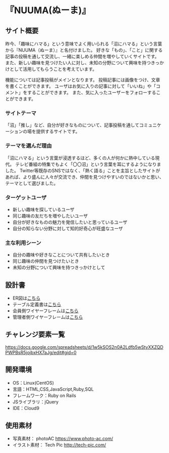 # 『NUUMA(ぬーま)』

## サイト概要
昨今、「趣味にハマる」という意味でよく用いられる「沼にハマる」という言葉から『NUUMA（ぬーま）』と名付けました。
好きな「もの」、「こと」に関する記事の投稿を通して交流し、一緒に楽しめる仲間を増やしていくサイトです。
また、新しい趣味を見つけたい人に対し、未知の分野について興味を持つきっかけとして活用してもらうことを考えています。

機能については記事投稿がメインとなります。
投稿記事には画像をつけ、文章を書くことができます。
ユーザはお気に入りの記事に対して「いいね」や「コメント」をすることができます。
また、気に入ったユーザーをフォローすることができます。

### サイトテーマ
「沼」「推し」など、自分が好きなものについて、記事投稿を通してコミュニケーションの場を提供するサイトです。

### テーマを選んだ理由
「沼にハマる」という言葉が浸透するほど、多くの人が何かに熱中している現代。
テレビ番組の特集でもよく「〇〇沼」という言葉を耳にするようになりました。
Twitter等既存のSNSではなく、「熱く語る」ことを主旨としたサイトがあれば、より盛んに人々が交流でき、仲間を見つけやすいのではないかと思い、テーマとして選びました。

### ターゲットユーザ
- 新しい趣味を探しているユーザ
- 同じ趣味の友だちを増やしたいユーザ
- 自分が好きなものの魅力を発信したいと思っているユーザ
- 自分の知らない分野に対して知的好奇心が旺盛なユーザ

### 主な利用シーン
- 自分の趣味や好きなことについて共有したいとき
- 同じ趣味の仲間を見つけたいとき
- 未知の分野について興味を持つきっかけとして

## 設計書
- ER図は[こちら](https://app.diagrams.net/#G11R7E4h1vChRv6zy5JNYo5h-DVha9QPq7)
- テーブル定義書は[こちら](https://docs.google.com/spreadsheets/d/1l_PbNgRn1JnpWmF2O3HykBBZ7ShYWhcnGs0VxLwCl3U/edit#gid=1373217982)
- 会員側ワイヤーフレームは[こちら](https://app.diagrams.net/#G1BbzqrYdGwWd2k7lp1QgqWdKV_QycIq4R)
- 管理者側ワイヤーフレームは[こちら](https://app.diagrams.net/#G1BrLlPzr4Jk8FzswIUWFgDlpph5BOtb3S)

## チャレンジ要素一覧
<https://docs.google.com/spreadsheets/d/1w5kSOS2n0A2Ldfb5wStyXXZQDPWPBsR5jojbxHX7aJg/edit#gid=0>

## 開発環境
- OS：Linux(CentOS)
- 言語：HTML,CSS,JavaScript,Ruby,SQL
- フレームワーク：Ruby on Rails
- JSライブラリ：jQuery
- IDE：Cloud9

## 使用素材
- 写真素材： photoAC https://www.photo-ac.com/
- イラスト素材： Tech Pic http://tech-pic.com/